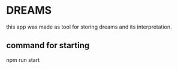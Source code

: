 # DREAMS
this app was made as tool for storing dreams and its interpretation.

## command for starting
npm run start
